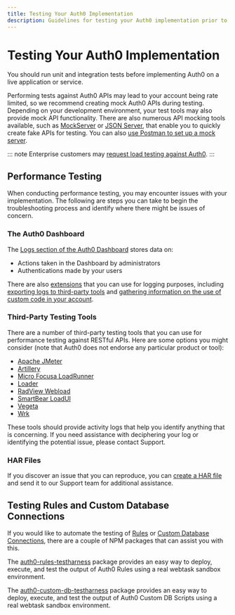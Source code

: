 ```yaml
---
title: Testing Your Auth0 Implementation
description: Guidelines for testing your Auth0 implementation prior to deployment to Production environments
---
```


# Testing Your Auth0 Implementation

You should run unit and integration tests before implementing Auth0 on a live application or service.

Performing tests against Auth0 APIs may lead to your account being rate limited, so we recommend creating mock Auth0 APIs during testing. Depending on your development environment, your test tools may also provide mock API functionality. There are also numerous API mocking tools available, such as [MockServer](http://www.mock-server.com/) or [JSON Server](https://github.com/typicode/json-server), that enable you to quickly create fake APIs for testing. You can also [use Postman to set up a mock server](https://www.getpostman.com/docs/postman/mock_servers/setting_up_mock).

::: note
Enterprise customers may [request load testing against Auth0](/policies/load-testing).
:::

## Performance Testing

When conducting performance testing, you may encounter issues with your implementation. The following are steps you can take to begin the troubleshooting process and identify where there might be issues of concern.

### The Auth0 Dashboard

The [Logs section of the Auth0 Dashboard](${manage_url}/#/logs) stores data on:

* Actions taken in the Dashboard by administrators
* Authentications made by your users

There are also [extensions](/extensions) that you can use for logging purposes, including [exporting logs to third-party tools](/extensions#export-auth0-logs-to-an-external-service) and [gathering information on the use of custom code in your account](/extensions#access-to-real-time-webtask-logs).

### Third-Party Testing Tools

There are a number of third-party testing tools that you can use for performance testing against RESTful APIs. Here are some options you might consider (note that Auth0 does not endorse any particular product or tool):

* [Apache JMeter](http://jmeter.apache.org/)
* [Artillery](https://artillery.io/)
* [Micro Focusa LoadRunner](https://www.radview.com/)
* [Loader](https://loader.io/)
* [RadView Webload](https://www.radview.com/)
* [SmartBear LoadUI](https://smartbear.com/)
* [Vegeta](https://github.com/tsenart/vegeta)
* [Wrk](https://github.com/wg/wrk)

These tools should provide activity logs that help you identify anything that is concerning. If you need assistance with deciphering your log or identifying the potential issue, please contact Support.

### HAR Files

If you discover an issue that you can reproduce, you can [create a HAR file](/tutorials/troubleshooting-with-har-files) and send it to our Support team for additional assistance.

## Testing Rules and Custom Database Connections

If you would like to automate the testing of [Rules](/rules) or [Custom Database Connections](/connections/database/custom-db), there are a couple of NPM packages that can assist you with this.

The [auth0-rules-testharness](https://www.npmjs.com/package/auth0-rules-testharness) package provides an easy way to deploy, execute, and test the output of Auth0 Rules using a real webtask sandbox environment.

The [auth0-custom-db-testharness](https://www.npmjs.com/package/auth0-custom-db-testharness) package provides an easy way to deploy, execute, and test the output of Auth0 Custom DB Scripts using a real webtask sandbox environment.
